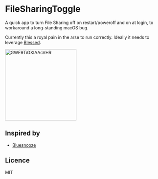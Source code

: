 # FileSharingToggle

A quick app to turn File Sharing off on restart/poweroff and on at login, to workaround a long-standing macOS bug.

Currently this a royal pain in the arse to run correctly. Ideally it needs to leverage [Blessed](https://github.com/gingerbeardman/FileSharingToggle/issues/1).

<img width="233" alt="GWE9TiGXIAAcVHR" src="https://github.com/user-attachments/assets/dc4a8ced-cf7b-421b-97ab-1e7c78b12615">

## Inspired by

- [Bluesnooze](https://github.com/odlp/bluesnooze)

## Licence

MIT
